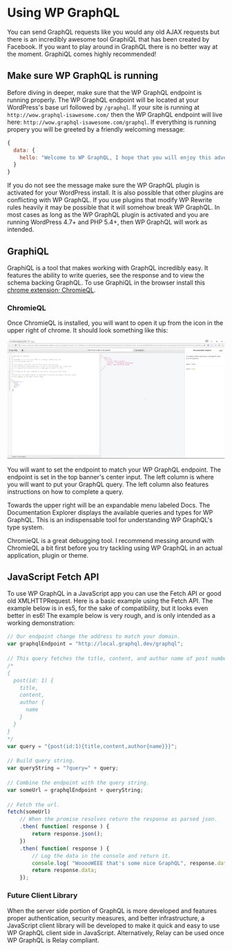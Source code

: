 # Using WP GraphQL

You can send GraphQL requests like you would any old AJAX requests but there is
an incredibly awesome tool GraphiQL that has been created by Facebook. If you
want to play around in GraphQL there is no better way at the moment. GraphiQL
comes highly recommended!

## Make sure WP GraphQL is running

Before diving in deeper, make sure that the WP GraphQL endpoint is running properly. The WP GraphQL endpoint will be located at your WordPress's base url followed by `/graphql`. If your site is running at `http://wow.graphql-isawesome.com/` then the WP GraphQL endpoint will live here: `http://wow.graphql-isawesome.com/graphql`. If everything is running propery you will be greeted by a friendly welcoming message:

```js
{
  data: {
    hello: "Welcome to WP GraphQL, I hope that you will enjoy this adventure!"
  }
}
```

If you do not see the message make sure the WP GraphQL plugin is activated for your WordPress install.
It is also possible that other plugins are conflicting with WP GraphQL. If you use plugins that modify WP Rewrite rules heavily it may be possible that it will somehow break WP GraphQL. In most cases as long as the WP GraphQL plugin is activated and you are running WordPress 4.7+ and PHP 5.4+, then WP GraphQL will work as intended.

## GraphiQL
GraphiQL is a tool that makes working with GraphQL incredibly easy. It features the ability to write queries, see the response and to view the schema backing GraphQL. To use GraphiQL in the browser install this [chrome extension; ChromieQL](https://chrome.google.com/webstore/detail/chromeiql/fkkiamalmpiidkljmicmjfbieiclmeij).

### ChromieQL

Once ChromieQL is installed, you will want to open it up from the icon in the upper right of chrome. It should look something like this:

![](ChromieQL.png)

You will want to set the endpoint to match your WP GraphQL endpoint. The endpoint is set in the top banner's center input. The left column is where you will want to put your GraphQL query. The left column also features instructions on how to complete a query.

Towards the upper right will be an expandable menu labeled Docs. The Documentation Explorer displays the available queries and types for WP GraphQL. This is an indispensable tool for understanding WP GraphQL's type system.  

ChromieQL is a great debugging tool. I recommend messing around with ChromieQL a bit first before you try tackling using WP GraphQL in an actual application, plugin or theme.

## JavaScript Fetch API
To use WP GraphQL in a JavaScript app you can use the Fetch API or good old XMLHTTPRequest. Here is a basic example using the Fetch API. The example below is in es5, for the sake of compatibility, but it looks even better in es6! The example below is very rough, and is only intended as a working demonstration:

```js
// Our endpoint change the address to match your domain.
var graphqlEndpoint = "http://local.graphql.dev/graphql";

// This query fetches the title, content, and author name of post number 1. It is equivalent to below:
/*
{
  post(id: 1) {
    title,
    content,
    author {
      name
    }
  }
}
*/
var query = "{post(id:1){title,content,author{name}}}";

// Build query string.
var queryString = "?query=" + query;

// Combine the endpoint with the query string.
var someUrl = graphqlEndpoint + queryString;

// Fetch the url.
fetch(someUrl)
    // When the promise resolves return the response as parsed json.
    .then( function( response ) {
        return response.json();
    })
    .then( function( response ) {
        // Log the data in the console and return it.
        console.log( "WooooWEEE that's some nice GraphQL", response.data );
        return response.data;
    });
```

### Future Client Library
When the server side portion of GraphQL is more developed and features proper authentication, security measures, and better infrastructure, a JavaScript client library will be developed to make it quick and easy to use WP GraphQL client side in JavaScript. Alternatively, Relay can be used once WP GraphQL is Relay compliant.
